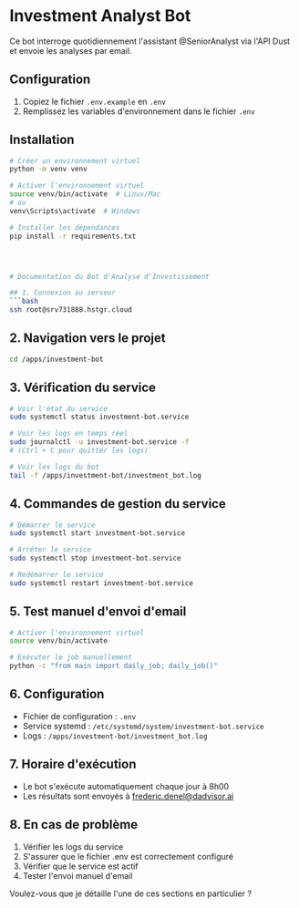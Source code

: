 # Investment Analyst Bot

Ce bot interroge quotidiennement l'assistant @SeniorAnalyst via l'API Dust et envoie les analyses par email.

## Configuration

1. Copiez le fichier `.env.example` en `.env`
2. Remplissez les variables d'environnement dans le fichier `.env`

## Installation

```bash
# Créer un environnement virtuel
python -m venv venv

# Activer l'environnement virtuel
source venv/bin/activate  # Linux/Mac
# ou
venv\Scripts\activate  # Windows

# Installer les dépendances
pip install -r requirements.txt




# Documentation du Bot d'Analyse d'Investissement

## 1. Connexion au serveur
```bash
ssh root@srv731888.hstgr.cloud
```

## 2. Navigation vers le projet
```bash
cd /apps/investment-bot
```

## 3. Vérification du service
```bash
# Voir l'état du service
sudo systemctl status investment-bot.service

# Voir les logs en temps réel
sudo journalctl -u investment-bot.service -f
# (Ctrl + C pour quitter les logs)

# Voir les logs du bot
tail -f /apps/investment-bot/investment_bot.log
```

## 4. Commandes de gestion du service
```bash
# Démarrer le service
sudo systemctl start investment-bot.service

# Arrêter le service
sudo systemctl stop investment-bot.service

# Redémarrer le service
sudo systemctl restart investment-bot.service
```

## 5. Test manuel d'envoi d'email
```bash
# Activer l'environnement virtuel
source venv/bin/activate

# Exécuter le job manuellement
python -c "from main import daily_job; daily_job()"
```

## 6. Configuration
- Fichier de configuration : `.env`
- Service systemd : `/etc/systemd/system/investment-bot.service`
- Logs : `/apps/investment-bot/investment_bot.log`

## 7. Horaire d'exécution
- Le bot s'exécute automatiquement chaque jour à 8h00
- Les résultats sont envoyés à frederic.denel@dadvisor.ai

## 8. En cas de problème
1. Vérifier les logs du service
2. S'assurer que le fichier .env est correctement configuré
3. Vérifier que le service est actif
4. Tester l'envoi manuel d'email

Voulez-vous que je détaille l'une de ces sections en particulier ?

